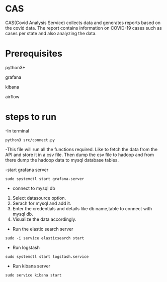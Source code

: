 # CAS
CAS(Covid Analysis Service) collects data and generates reports based on the covid data. The report contains information on COVID-19 cases such as cases per state and also analyzing the data. 

# Prerequisites

python3+

grafana

kibana

airflow

# steps to run

-In terminal
```
python3 src/connect.py
```
-This file will run all the functions required. Like to fetch the data from the API and store it in a csv file. Then dump the csv file to hadoop and from there dump the hadoop data to mysql database tables.

-start grafana server
```
sudo systemctl start grafana-server
```
- connect to mysql db
1. Select datasource option.
2. Serach for mysql and add it.
3. Enter the credentials and details like db name,table to connect with mysql db.
4. Visualize the data accordingly.

- Run the elastic search server 
```
sudo -i service elasticsearch start
```

- Run logstash 
```
sudo systemctl start logstash.service
```
- Run kibana server
```
sudo service kibana start
```


